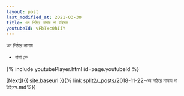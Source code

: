 ```yaml
---
layout: post
last_modified_at: 2021-03-30
title: ওম পিঠরে নামায গা টাইমস
youtubeId: vFbTxc0hIiY
---
```

 
 
 ওম পিঠরে নামায  
 
 -  বাবা কে 
 
  
 
  
 
 
 
 
 
 


{% include youtubePlayer.html id=page.youtubeId %}
 
[Next]({{ site.baseurl }}{% link  split2/_posts/2018-11-22-ওম মাঠরে নামায গা টাইমস.md%})
 
